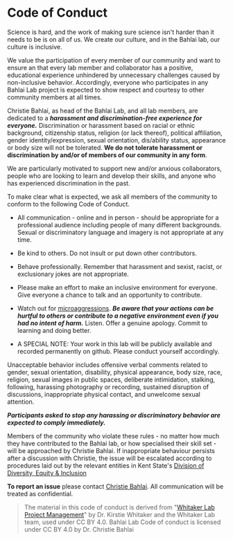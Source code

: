 # Code of Conduct

Science is hard, and the work of making sure science isn't harder than it needs to be is on all of us. We create our culture, and in the Bahlai lab, our culture is inclusive.

We value the participation of every member of our community and want to ensure an that every lab member and collaborator has a positive, educational experience unhindered by unnecessary challenges caused by non-inclusive behavior. Accordingly, everyone who participates in any Bahlai Lab project is expected to show respect and courtesy to other community members at all times.

Christie Bahlai, as head of the Bahlai Lab, and all lab members, are dedicated to a ***harassment and discrimination-free experience for everyone.*** Discrimination or harassment based on racial or ethnic background, citizenship status, religion (or lack thereof), political affiliation, gender identity/expression, sexual orientation, dis/ability status, appearance or body size will not be tolerated.  **We do not tolerate harassment or discrimination by and/or of members of our community in any form**. 

We are particularly motivated to support new and/or anxious collaborators, people who are looking to learn and develop their skills, and anyone who has experienced discrimination in the past. 

To make clear what is expected, we ask all members of the community to conform to the following Code of Conduct.

* All communication - online and in person - should be appropriate for a professional audience including people of many different backgrounds. Sexual or discriminatory language and imagery is not appropriate at any time.

* Be kind to others. Do not insult or put down other contributors.

* Behave professionally. Remember that harassment and sexist, racist, or exclusionary jokes are not appropriate.

* Please make an effort to make an inclusive environment for everyone. Give everyone a chance to talk and an opportunity to contribute.

* Watch out for [microaggressions](https://en.wikipedia.org/wiki/Microaggression). ***Be aware that your actions can be hurtful to others or contribute to a negative environment even if you had no intent of harm.*** Listen. Offer a genuine apology. Commit to learning and doing better.

* A SPECIAL NOTE: Your work in this lab will be publicly available and recorded permanently on github. Please conduct yourself accordingly.

Unacceptable behavior includes offensive verbal comments related to gender, sexual orientation, disability, physical appearance, body size, race, religion, sexual images in public spaces, deliberate intimidation, stalking, following, harassing photography or recording, sustained disruption of discussions, inappropriate physical contact, and unwelcome sexual attention.

***Participants asked to stop any harassing or discriminatory behavior are expected to comply immediately.***

Members of the community who violate these rules - no matter how much they have contributed to the Bahlai lab, or how specialised their skill set - will be approached by Christie Bahlai. If inappropriate behaviour persists after a discussion with Christie, the issue will be escalated according to procedures laid out by the relevant entities in Kent State's [Division of Diversity, Equity & Inclusion](https://www.kent.edu/diversity/support-services-students-staff-and-faculty)

**To report an issue** please contact [Christie Bahlai](https://github.com/cbahlai). All communication will be treated as confidential.


> The material in this code of conduct is derived from "[Whitaker Lab Project Management](https://github.com/WhitakerLab/WhitakerLabProjectManagement)" by Dr. Kirstie Whitaker and the Whitaker Lab team, used under CC BY 4.0. Bahlai Lab Code of conduct is licensed under CC BY 4.0 by Dr. Christie Bahlai
